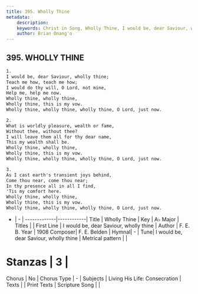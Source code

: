 ```yaml
---
title: 395. Wholly Thine
metadata:
    description: 
    keywords: Christ in Song, Wholly Thine, I would be, dear Saviour, wholly thine, 
    author: Brian Onang'o
---
```



## 395. WHOLLY THINE

```txt
1.
I would be, dear Saviour, wholly thine;
Teach me how, teach me how;
I would do thy will, O Lord, not mine,
Help me, help me now.
Wholly thine, wholly thine,
Wholly thine, this is my vow.
Wholly thine, wholly thine, wholly thine, O Lord, just now.

2.
What is worldly pleasure, wealth or fame,
Without thee, without thee?
I will leave them all for thy dear name,
This my wealth shall be. 
Wholly thine, wholly thine,
Wholly thine, this is my vow.
Wholly thine, wholly thine, wholly thine, O Lord, just now.

3.
As I cast earth's transient joys behind,
Come thou near, come thou near;
In thy presence all in all I find,
'Tis my comfort here.
Wholly thine, wholly thine,
Wholly thine, this is my vow.
Wholly thine, wholly thine, wholly thine, O Lord, just now.

```

- |   -  |
-------------|------------|
Title | Wholly Thine |
Key | A♭ Major |
Titles |  |
First Line | I would be, dear Saviour, wholly thine |
Author | F. E. B.
Year | 1908
Composer| F. E. Belden |
Hymnal|  - |
Tune| I would be, dear Saviour, wholly thine |
Metrical pattern | |
# Stanzas | 3 |
Chorus | No |
Chorus Type | - |
Subjects | Living His Life: Consecration |
Texts |  |
Print Texts | 
Scripture Song |  |
  

